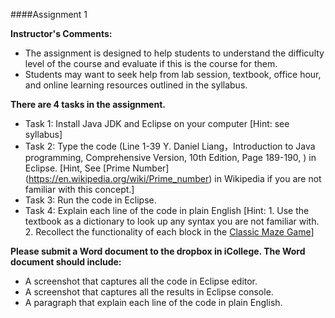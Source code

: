 ####Assignment 1

**Instructor's Comments:** 

+ The assignment is designed to help students to understand the difficulty level of the course and evaluate if this is the course for them.
+ Students may want to seek help from lab session, textbook, office hour, and online learning resources outlined in the syllabus.

**There are 4 tasks in the assignment.**

+ Task 1: Install Java JDK and Eclipse on your computer [Hint: see syllabus]
+ Task 2: Type the code (Line 1-39 Y. Daniel Liang，Introduction to Java programming, Comprehensive Version, 10th Edition, Page 189-190, ) in Eclipse. [Hint, See [Prime Number] (https://en.wikipedia.org/wiki/Prime_number) in Wikipedia if you are not familiar with this concept.]
+ Task 3: Run the code in Eclipse.
+ Task 4: Explain each line of the code in plain English [Hint: 1. Use the textbook as a dictionary to look up any syntax you are not familiar with. 2. Recollect the functionality of each block in the [Classic Maze Game](https://studio.code.org/hoc/1)]

**Please submit a Word document to the dropbox in iCollege. The Word document should include:**

+ A screenshot that captures all the code in Eclipse editor.
+ A screenshot that captures all the results in Eclipse console.
+ A paragraph that explain each line of the code in plain English.

